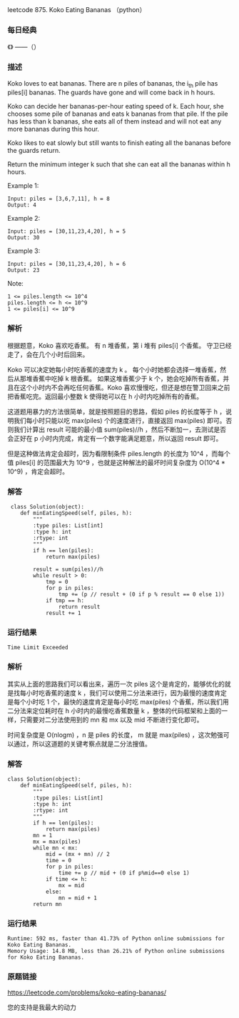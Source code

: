 leetcode 875. Koko Eating Bananas （python）

### 每日经典

《》 ——（）


### 描述

Koko loves to eat bananas. There are n piles of bananas, the i<sub>th</sub> pile has piles[i] bananas. The guards have gone and will come back in h hours.

Koko can decide her bananas-per-hour eating speed of k. Each hour, she chooses some pile of bananas and eats k bananas from that pile. If the pile has less than k bananas, she eats all of them instead and will not eat any more bananas during this hour.

Koko likes to eat slowly but still wants to finish eating all the bananas before the guards return.

Return the minimum integer k such that she can eat all the bananas within h hours.



Example 1:

	Input: piles = [3,6,7,11], h = 8
	Output: 4

	
Example 2:
	
	Input: piles = [30,11,23,4,20], h = 5
	Output: 30



Example 3:


	Input: piles = [30,11,23,4,20], h = 6
	Output: 23
	




Note:
	
	1 <= piles.length <= 10^4
	piles.length <= h <= 10^9
	1 <= piles[i] <= 10^9


### 解析

根据题意，Koko 喜欢吃香蕉。 有 n 堆香蕉，第 i 堆有 piles[i] 个香蕉。 守卫已经走了，会在几个小时后回来。

Koko 可以决定她每小时吃香蕉的速度为 k 。 每个小时她都会选择一堆香蕉，然后从那堆香蕉中吃掉 k 根香蕉。 如果这堆香蕉少于 k 个，她会吃掉所有香蕉，并且在这个小时内不会再吃任何香蕉。Koko  喜欢慢慢吃，但还是想在警卫回来之前把香蕉吃完。返回最小整数 k 使得她可以在 h 小时内吃掉所有的香蕉。

这道题用暴力的方法很简单，就是按照题目的思路，假如 piles 的长度等于 h ，说明我们每小时只能以吃 max(piles)  个的速度进行，直接返回 max(piles) 即可。否则我们计算出 result 可能的最小值 sum(piles)//h ，然后不断加一，去测试是否会正好在 p 小时内完成，肯定有一个数字能满足题意，所以返回 result 即可。

但是这种做法肯定会超时，因为看限制条件 piles.length 的长度为 10^4 ，而每个值 piles[i] 的范围最大为 10^9 ，也就是这种解法的最坏时间复杂度为 O(10^4 * 10^9) ，肯定会超时。

### 解答
				


	 class Solution(object):
	    def minEatingSpeed(self, piles, h):
	        """
	        :type piles: List[int]
	        :type h: int
	        :rtype: int
	        """
	        if h == len(piles):
	            return max(piles)
	        
	        result = sum(piles)//h
	        while result > 0:
	            tmp = 0
	            for p in piles:
	                tmp += (p // result + (0 if p % result == 0 else 1))
	            if tmp == h:
	                return result
	            result += 1           	      
			
### 运行结果


	Time Limit Exceeded

### 解析

其实从上面的思路我们可以看出来，遍历一次 piles 这个是肯定的，能够优化的就是找每小时吃香蕉的速度 k ，我们可以使用二分法来进行，因为最慢的速度肯定是每个小时吃 1 个，最快的速度肯定是每小时吃 max(piles) 个香蕉，所以我们用二分法来定位耗时在 h 小时内的最慢吃香蕉数量 k ，整体的代码框架和上面的一样，只需要对二分法使用到的 mn 和 mx 以及 mid 不断进行变化即可。

时间复杂度是 O(nlogm) ，n 是 piles 的长度， m 就是 max(piles) ，这次勉强可以通过，所以这道题的关键考察点就是二分法搜值。


### 解答


	class Solution(object):
	    def minEatingSpeed(self, piles, h):
	        """
	        :type piles: List[int]
	        :type h: int
	        :rtype: int
	        """
	        if h == len(piles):
	            return max(piles)
	        mn = 1
	        mx = max(piles)
	        while mn < mx:
	            mid = (mx + mn) // 2
	            time = 0
	            for p in piles:
	                time += p // mid + (0 if p%mid==0 else 1)
	            if time <= h:
	                mx = mid
	            else:
	                mn = mid + 1
	        return mn


### 运行结果

	Runtime: 592 ms, faster than 41.73% of Python online submissions for Koko Eating Bananas.
	Memory Usage: 14.8 MB, less than 26.21% of Python online submissions for Koko Eating Bananas.

### 原题链接

https://leetcode.com/problems/koko-eating-bananas/



您的支持是我最大的动力
